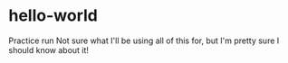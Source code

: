 # hello-world
Practice run
Not sure what I'll be using all of this for, but I'm pretty sure I should know about it!
